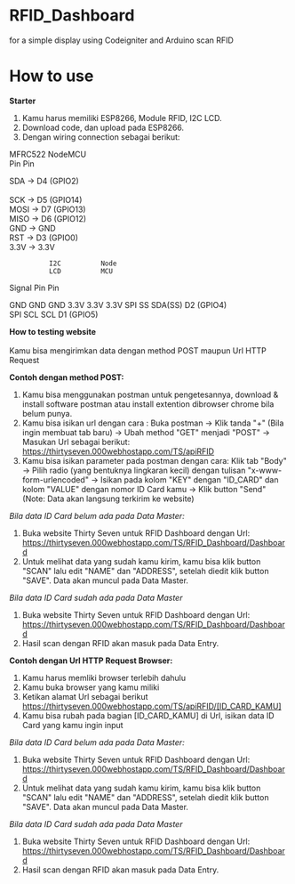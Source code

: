 # RFID_Dashboard
for a simple display using Codeigniter and Arduino scan RFID

# How to use
**Starter**

1. Kamu harus memiliki ESP8266, Module RFID, I2C LCD.
2. Download code, dan upload pada ESP8266.
3. Dengan wiring connection sebagai berikut:


                         
MFRC522    NodeMCU      
Pin          Pin      

SDA		-> D4 (GPIO2)		<br />       
SCK		-> D5 (GPIO14)	<br />
MOSI	-> D7 (GPIO13)	<br />
MISO	-> D6 (GPIO12)	<br />
GND		-> GND					<br />
RST		-> D3 (GPIO0)		<br />
3.3V	-> 3.3V					<br />


              I2C          Node     
              LCD          MCU      
  Signal      Pin          Pin      

  GND         GND          GND
  3.3V        3.3V         3.3V
  SPI SS      SDA(SS)      D2 (GPIO4)       
  SPI SCL     SCL          D1 (GPIO5)
 
 
**How to testing website** <br />
<br />
Kamu bisa mengirimkan data dengan method POST maupun Url HTTP Request <br />

**Contoh dengan method POST:**
1. Kamu bisa menggunakan postman untuk pengetesannya, download & install software postman atau install extention dibrowser chrome bila belum punya.
2. Kamu bisa isikan url dengan cara : 
   Buka postman -> Klik tanda "+" (Bila ingin membuat tab baru) -> Ubah method "GET" menjadi "POST" -> Masukan Url sebagai berikut: https://thirtyseven.000webhostapp.com/TS/apiRFID
3. Kamu bisa isikan parameter pada postman dengan cara:
   Klik tab "Body" -> Pilih radio (yang bentuknya lingkaran kecil) dengan tulisan "x-www-form-urlencoded" -> Isikan pada kolom "KEY" dengan "ID_CARD" dan kolom "VALUE" dengan nomor ID Card kamu -> Klik button "Send" (Note: Data akan langsung terkirim ke website)


*Bila data ID Card belum ada pada Data Master:*
1. Buka website Thirty Seven untuk RFID Dashboard dengan Url: https://thirtyseven.000webhostapp.com/TS/RFID_Dashboard/Dashboard
2. Untuk melihat data yang sudah kamu kirim, kamu bisa klik button "SCAN" lalu edit "NAME" dan "ADDRESS", setelah diedit klik button "SAVE". Data akan muncul pada Data Master.


*Bila data ID Card sudah ada pada Data Master*
1. Buka website Thirty Seven untuk RFID Dashboard dengan Url: https://thirtyseven.000webhostapp.com/TS/RFID_Dashboard/Dashboard
2. Hasil scan dengan RFID akan masuk pada Data Entry.


**Contoh dengan Url HTTP Request Browser:**
1. Kamu harus memliki browser terlebih dahulu
2. Kamu buka browser yang kamu miliki
3. Ketikan alamat Url sebagai berikut
   https://thirtyseven.000webhostapp.com/TS/apiRFID/[ID_CARD_KAMU]
4. Kamu bisa rubah pada bagian [ID_CARD_KAMU] di Url, isikan data ID Card yang kamu ingin input


*Bila data ID Card belum ada pada Data Master:*
1. Buka website Thirty Seven untuk RFID Dashboard dengan Url: https://thirtyseven.000webhostapp.com/TS/RFID_Dashboard/Dashboard
2. Untuk melihat data yang sudah kamu kirim, kamu bisa klik button "SCAN" lalu edit "NAME" dan "ADDRESS", setelah diedit klik button "SAVE". Data akan muncul pada Data Master.


*Bila data ID Card sudah ada pada Data Master*
1. Buka website Thirty Seven untuk RFID Dashboard dengan Url: https://thirtyseven.000webhostapp.com/TS/RFID_Dashboard/Dashboard
2. Hasil scan dengan RFID akan masuk pada Data Entry.



